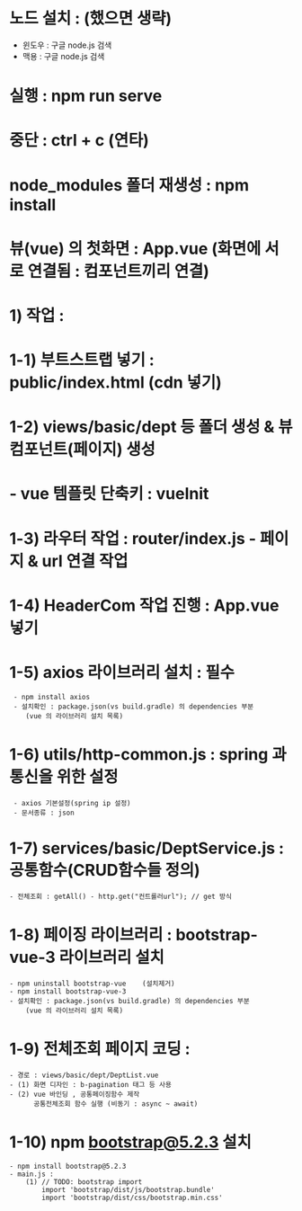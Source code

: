 # 노드 설치 : (했으면 생략)
  - 윈도우 : 구글 node.js 검색 
  - 맥용   : 구글 node.js 검색 
# 실행 : npm run serve
# 중단 : ctrl + c (연타)
# node_modules 폴더 재생성 : npm install
# 뷰(vue) 의 첫화면 : App.vue (화면에 서로 연결됨 : 컴포넌트끼리 연결)

# 1) 작업 : 
#  1-1) 부트스트랩 넣기 : public/index.html (cdn 넣기)
#  1-2) views/basic/dept 등 폴더 생성 & 뷰 컴포넌트(페이지) 생성
#      - vue 템플릿 단축키 : vueInit
#  1-3) 라우터 작업 : router/index.js - 페이지 & url 연결 작업
#  1-4) HeaderCom 작업 진행 : App.vue 넣기
#  1-5) axios 라이브러리 설치 : 필수
     - npm install axios
     - 설치확인 : package.json(vs build.gradle) 의 dependencies 부분
        (vue 의 라이브러리 설치 목록)
#  1-6) utils/http-common.js : spring 과 통신을 위한 설정
     - axios 기본설정(spring ip 설정)
     - 문서종류 : json 
#  1-7) services/basic/DeptService.js : 공통함수(CRUD함수들 정의)
    - 전체조회 : getAll() - http.get("컨트롤러url"); // get 방식
#  1-8) 페이징 라이브러리 : bootstrap-vue-3 라이브러리 설치
    - npm uninstall bootstrap-vue    (설치제거) 
    - npm install bootstrap-vue-3
    - 설치확인 : package.json(vs build.gradle) 의 dependencies 부분
        (vue 의 라이브러리 설치 목록)
#  1-9) 전체조회 페이지 코딩 : 
    - 경로 : views/basic/dept/DeptList.vue
    - (1) 화면 디자인 : b-pagination 태그 등 사용
    - (2) vue 바인딩 , 공통페이징함수 제작
          공통전체조회 함수 실행 (비동기 : async ~ await) 
#  1-10) npm bootstrap@5.2.3 설치 
    - npm install bootstrap@5.2.3
    - main.js : 
        (1) // TODO: bootstrap import
            import 'bootstrap/dist/js/bootstrap.bundle'
            import 'bootstrap/dist/css/bootstrap.min.css'